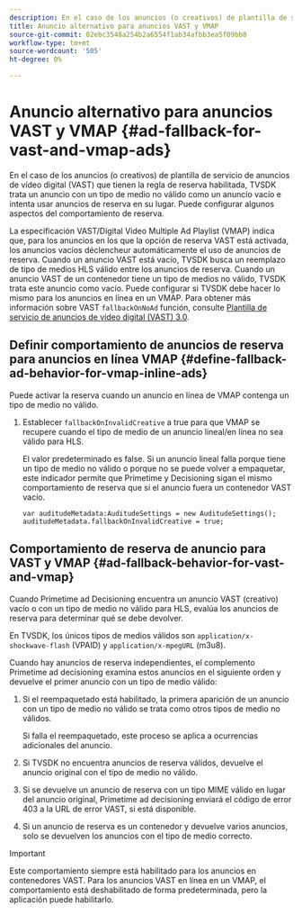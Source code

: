 ```yaml
---
description: En el caso de los anuncios (o creativos) de plantilla de servicio de anuncios de vídeo digital (VAST) que tienen la regla de reserva habilitada, TVSDK trata un anuncio con un tipo de medio no válido como un anuncio vacío e intenta usar anuncios de reserva en su lugar. Puede configurar algunos aspectos del comportamiento de reserva.
title: Anuncio alternativo para anuncios VAST y VMAP
source-git-commit: 02ebc3548a254b2a6554f1ab34afbb3ea5f09bb8
workflow-type: tm+mt
source-wordcount: '505'
ht-degree: 0%

---
```


# Anuncio alternativo para anuncios VAST y VMAP {#ad-fallback-for-vast-and-vmap-ads}

En el caso de los anuncios (o creativos) de plantilla de servicio de anuncios de vídeo digital (VAST) que tienen la regla de reserva habilitada, TVSDK trata un anuncio con un tipo de medio no válido como un anuncio vacío e intenta usar anuncios de reserva en su lugar. Puede configurar algunos aspectos del comportamiento de reserva.

La especificación VAST/Digital Video Multiple Ad Playlist (VMAP) indica que, para los anuncios en los que la opción de reserva VAST está activada, los anuncios vacíos déclencheur automáticamente el uso de anuncios de reserva. Cuando un anuncio VAST está vacío, TVSDK busca un reemplazo de tipo de medios HLS válido entre los anuncios de reserva. Cuando un anuncio VAST de un contenedor tiene un tipo de medios no válido, TVSDK trata este anuncio como vacío. Puede configurar si TVSDK debe hacer lo mismo para los anuncios en línea en un VMAP. Para obtener más información sobre VAST `fallbackOnNoAd` función, consulte [Plantilla de servicio de anuncios de vídeo digital (VAST) 3.0](https://www.iab.net/guidelines/508676/digitalvideo/vsuite/vast).

## Definir comportamiento de anuncios de reserva para anuncios en línea VMAP {#define-fallback-ad-behavior-for-vmap-inline-ads}

Puede activar la reserva cuando un anuncio en línea de VMAP contenga un tipo de medio no válido.

1. Establecer `fallbackOnInvalidCreative` a true para que VMAP se recupere cuando el tipo de medio de un anuncio lineal/en línea no sea válido para HLS.

   El valor predeterminado es false. Si un anuncio lineal falla porque tiene un tipo de medio no válido o porque no se puede volver a empaquetar, este indicador permite que Primetime y Decisioning sigan el mismo comportamiento de reserva que si el anuncio fuera un contenedor VAST vacío.

   ```
   var auditudeMetadata:AuditudeSettings = new AuditudeSettings(); 
   auditudeMetadata.fallbackOnInvalidCreative = true;
   ```

## Comportamiento de reserva de anuncio para VAST y VMAP {#ad-fallback-behavior-for-vast-and-vmap}

Cuando Primetime ad Decisioning encuentra un anuncio VAST (creativo) vacío o con un tipo de medio no válido para HLS, evalúa los anuncios de reserva para determinar qué se debe devolver.

<!--<a id="section_9F60AF00CE9645848EAAF8C06A9E426B"></a>-->

En TVSDK, los únicos tipos de medios válidos son `application/x-shockwave-flash` (VPAID) y `application/x-mpegURL` (m3u8).

Cuando hay anuncios de reserva independientes, el complemento Primetime ad decisioning examina estos anuncios en el siguiente orden y devuelve el primer anuncio con un tipo de medio válido:

1. Si el reempaquetado está habilitado, la primera aparición de un anuncio con un tipo de medio no válido se trata como otros tipos de medio no válidos.

   Si falla el reempaquetado, este proceso se aplica a ocurrencias adicionales del anuncio.
1. Si TVSDK no encuentra anuncios de reserva válidos, devuelve el anuncio original con el tipo de medio no válido.
1. Si se devuelve un anuncio de reserva con un tipo MIME válido en lugar del anuncio original, Primetime ad decisioning enviará el código de error 403 a la URL de error VAST, si está disponible.
1. Si un anuncio de reserva es un contenedor y devuelve varios anuncios, solo se devuelven los anuncios con el tipo de medio correcto.

>[!IMPORTANT]
>
>Este comportamiento siempre está habilitado para los anuncios en contenedores VAST. Para los anuncios VAST en línea en un VMAP, el comportamiento está deshabilitado de forma predeterminada, pero la aplicación puede habilitarlo.
